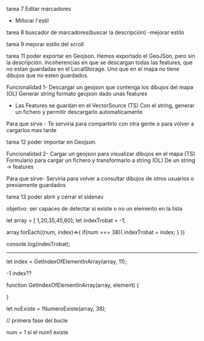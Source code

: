 
tarea 7 
Editar marcadores
- Millorar l'estil 


tarea 8 
buscador de marcadores(buscar la descripción)
-mejorar estilo


tarea 9
mejorar estilo del scroll


tarea 11
poder exportar en Geojson.
Hemos exportado el GeoJSon, pero sin la descripción.
Incoherencias en que se descargan todas las features, que no estan guardadas en el LocalStorage.
Uno que en el mapa no tiene dibujos que no esten guardados.

Funcionalidad 1- Descargar un geojson que contenga los dibujos del mapa
(OL) Generar string formato geojson dado unas features
  - Las Features se guardan en el VectorSource
(TS) Con el string, generar un fichero y permitir descargarlo automaticamente

Para que sirve - Te serviria para compartirlo con otra gente o para volver a cargarlos mas tarde




tarea 12
poder importar en Geojson.


Funcionalidad 2- Cargar un geojson para visualizar dibujos en el mapa
(TS) Formulario para cargar un fichero y transformarlo a string
(OL) De un string -> features

Para que sirve- Serviria para volver a consultar dibujos de otros usuarios o previamente guardados


tarea 13 
poder abrir y cerrar el sidenav




objetivo: ser capaces de detectar si existe o no un elemento en la lista

let array = [ 1,20,35,45,60];
let indexTrobat = -1;

array.forEach((num, index)=>{
  if(num === 38){
    indexTrobat = index;
  }
})

console.log(indexTrobat);

----------------------


let index = GetIndexOfElementInArray(array, 11);

-1
index??

function GetIndexOfElementInArray(array, element) {

}





let noExiste = !NumeroExiste(array, 38);

// primera fase del bucle

num = 1
si el num1 existe


